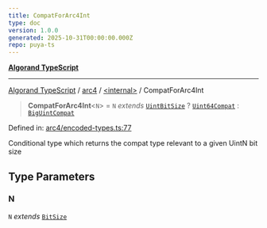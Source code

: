 ```yaml
---
title: CompatForArc4Int
type: doc
version: 1.0.0
generated: 2025-10-31T00:00:00.000Z
repo: puya-ts
---
```


[**Algorand TypeScript**](/reference/algorand-typescript/api/readme/)

---

[Algorand TypeScript](docs/_md/modules) / [arc4](docs/_md/arc4/README) / [\<internal\>](/reference/algorand-typescript/api/arc4/-internal-/readme/) / CompatForArc4Int

> **CompatForArc4Int**\<`N`\> = `N` _extends_ [`UintBitSize`](UintBitSize) ? [`Uint64Compat`](/reference/algorand-typescript/api/index/type-aliases/uint64compat/) : [`BigUintCompat`](/reference/algorand-typescript/api/index/type-aliases/biguintcompat/)

Defined in: [arc4/encoded-types.ts:77](https://github.com/algorandfoundation/puya-ts/blob/main/packages/algo-ts/src/arc4/encoded-types.ts#L77)

Conditional type which returns the compat type relevant to a given UintN bit size

## Type Parameters

### N

`N` _extends_ [`BitSize`](/reference/algorand-typescript/api/arc4/type-aliases/bitsize/)
